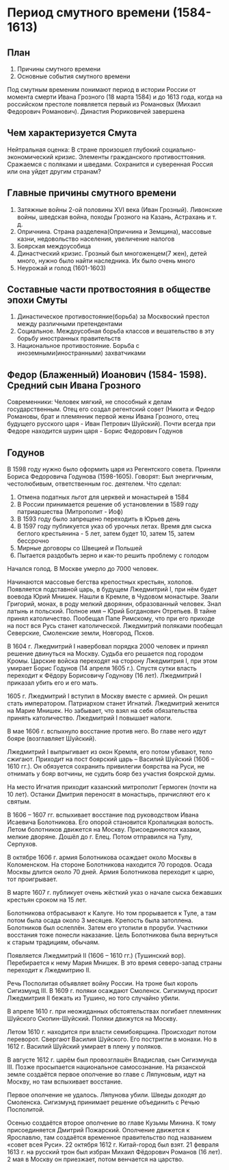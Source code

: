 # Период смутного времени (1584-1613)
## План
1. Причины смутного времени
2. Основные события смутного времени

Под смутным временим понимают период в истории России от момента смерти Ивана Грозного (18 марта 1584) и до 1613 года, когда на российском престоле появляется первый из Романовых (Михаил Федорович Романович). Династия Рюриковичей завершена

## Чем характеризуется Смута
Нейтральная оценка: В стране произошел глубокий социально-экономический кризис. Элементы гражданского противосттояния. Сражаемся с поляками и шведами. Сохранится и суверенная Россия или она уйдет другим странам?

## Главные причины смутного времени
1. Затяжные войны 2-ой половины XVI века (Иван Грозный). Ливонские войны, шведская война, походы Грозного на Казань, Астрахань и т. д.
2. Опричнина. Страна разделена(Опричнина и Земщина), массовые казни, недовольство населения, увеличение налогов
3. Боярская междоусобица
4. Династческий кризис. Грозный был многоженцем(7 жен), детей много, нужно было найти наследника. Их было очень много
5. Неурожай и голод (1601-1603)

## Составные части протвостояния в обществе эпохи Смуты
1. Династическое противостояние(борьба) за Москвоский престол между различными претендентами
2. Социальное. Междоусобная борьба классов и вешательство в эту борьбу иностранных правительств
3. Национальное противостояние. Борьба с иноземными(иностранными) захватчиками

## Федор (Блаженный) Иоанович (1584- 1598). Средний сын Ивана Грозного
Современники: Человек мягкий, не способный к делам государственным. 
Отец его создал регентский совет (Никита и Федор Романовы, брат и племянник первой жены Ивана Грозного, отец будущего русского царя - Иван Петрович Шуйский). Почти всегда при Федоре находится шурин царя - Борис Федорович Годунов

## Годунов
В 1598 году нужно было оформить царя из Регентского совета. Приняли Бориса Федоровича Годунова (1598-1605). Говорят: Был энергичным, честолюбивым, ответственным гос. деятелем.
Что сделал:
1. Отмена податных льгот для церквей и монастырей в 1584
2. В России принимается решение об установлении в 1589 году патриаршества (Митрополит - Иоф)
3. В 1593 году было запрещено переходить в Юрьев день
4. В 1597 году публикуется указ об урочных летах. Время для сыска беглого крестьянина - 5 лет, затем будет 10, затем 15, затем бессрочно
5. Мирные договоры со Швецией и Польшей
6. Пытается раздобыть зерно и как-то решить проблему с голодом

Начался голод. В Москве умерло до 7000 человек.

Начинаются массовые бегства крепостных крестьян, холопов. Появляется подставной царь, в будущем Лжедмитрий I, при нём будет воевода Юрий Мнишек. Нашли в Кремле, в Чудовом монастыре. Звали Григорий, монах, в роду мелкий дворянин, образованный человек. Знал латынь и польский. Полное имя – Юрий Богданович Отрепьев. В тайне принял католичество. Пообещал Папе Римскому, что при его приходе на пост вся Русь станет католической. Лжедмитрий поляками пообещал Северские, Смоленские земли, Новгород, Псков.

В 1604 г. Лжедмитрий I навербовал порядка 2000 человек и принял решение двинуться на Москву. Судьба его решается под городом Кромы. Царские войска переходят на сторону Лжедмитрия I, при этом умирает Борис Годунов (14 апреля 1605 г.). Спустя сутки власть переходит к Фёдору Борисовичу Годунову (16 лет). Лжедмитрий I приказал убить его и его мать.

1605 г. Лжедмитрий I вступил в Москву вместе с армией. Он решил стать императором. Патриархом станет Игнатий. Лжедмитрий женится на Марие Мнишек. Но забывает, что взял на себя обязательства принять католичество.
Лжедмитрий I повышает налоги.

В мае 1606 г. вспыхнуло восстание против него. Во главе него идут бояре (возглавляет Шуйский).

Лжедмитрий I выпрыгивает из окон Кремля, его потом убивают, тело сжигают.
Приходит на пост боярский царь – Василий Шуйский (1606 – 1610 гг.). Он обязуется сохранить привилегии боярства на Руси, не отнимать у бояр вотчины, не судить бояр без участия боярской думы.

На место Игнатия приходит казанский митрополит Гермоген (почти на 10 лет).
Останки Дмитрия переносят в монастырь, причисляют его к святым.

В 1606 – 1607 гг. вспыхивает восстание под руководством Ивана Исаевича Болотникова. Его опорой становится Кропалицкая волость. Летом болотников движется на Москву. Присоединяются казаки, мелкие дворяне.
Дошёл до г. Елец. Потом отправился на Тулу, Серпухов.

В октябре 1606 г. армия Болотникова осаждает около Москвы в Коломенском.
На стороне Болотникова находится 70 городов. Осада Москвы длится около 70 дней. Армия Болотникова переходит к царю, тот проигрывает.

В марте 1607 г. публикует очень жёсткий указ о начале сыска бежавших крестьян сроком на 15 лет.

Болотникова отбрасывают к Калуге. Но том прорывается к Туле, а там потом была осада около 3 месяцев. Крепость была затоплена.
Болотников был ослеплён. Затем его утопили в проруби.
Участники восстания тоже понесли наказание. Цель Болотникова была вернуться к старым традициям, обычаям.

Появляется Лжедмитрий II (1606 – 1610 гг.) (Тушинский вор). Перебирается к нему Мария Мнишек. В это время северо-запад страны переходит к Лжедмитрию II.

Речь Посполитая объявляет войну России. На троне был король Сигизмунд III. В 1609 г. поляки осаждают Смоленск. Сигизмунд просит Лжедмитрия II бежать из Тушино, но того случайно убили.

В апреле 1610 г. при неожиданных обстоятельствах погибает племянник Шуйского Скопин-Шуйский. Поляки движутся на Москву. 

Летом 1610 г. находится при власти семибоярщина. Происходит потом переворот. Свергают Василия Шуйского. Его постригли в монахи. Но в 1612 г. Василий Шуйский умирает в плену у поляков.

В августе 1612 г. царём был провозглашён Владислав, сын Сигизмунда III.
Позже просыпается национальное самосознание.
На рязанской земле создаётся первое ополчение во главе с Ляпуновым, идут на Москву, но там вспыхивает восстание.

Первое ополчение не удалось. Ляпунова убили.
Шведы доходят до Смоленска. Сигизмунд принимает решение объединить с Речью Посполитой.

Осенью создаётся второе ополчение во главе Кузьмы Минина. К тому присоединяется Дмитрий Пожарский. Ополчение движется к Ярославлю, там создаётся временное правительство под названием «совет всея Руси».
22 октября 1612 г. Китай-город был взят.
21 февраля 1613 г. на русский трон был избран Михаил Фёдорович Романов (16 лет). 2 мая в Москву он приезжает, потом венчается на царство.
